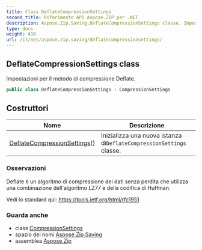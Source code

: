 ```yaml
---
title: Class DeflateCompressionSettings
second_title: Riferimento API Aspose.ZIP per .NET
description: Aspose.Zip.Saving.DeflateCompressionSettings classe. Impostazioni per il metodo di compressione Deflate.
type: docs
weight: 410
url: /it/net/aspose.zip.saving/deflatecompressionsettings/
---
```

## DeflateCompressionSettings class

Impostazioni per il metodo di compressione Deflate.

```csharp
public class DeflateCompressionSettings : CompressionSettings
```

## Costruttori

| Nome | Descrizione |
| --- | --- |
| [DeflateCompressionSettings](deflatecompressionsettings/)() | Inizializza una nuova istanza di`DeflateCompressionSettings` classe. |

### Osservazioni

Deflate è un algoritmo di compressione dei dati senza perdita che utilizza una combinazione dell'algoritmo LZ77 e della codifica di Huffman.

Vedi lo standard qui: https://tools.ietf.org/html/rfc1951

### Guarda anche

* class [CompressionSettings](../compressionsettings/)
* spazio dei nomi [Aspose.Zip.Saving](../../aspose.zip.saving/)
* assemblea [Aspose.Zip](../../)


